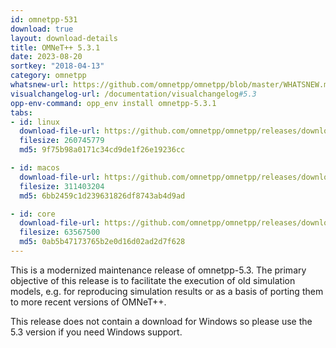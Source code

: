 ```yaml
---
id: omnetpp-531
download: true
layout: download-details
title: OMNeT++ 5.3.1
date: 2023-08-20
sortkey: "2018-04-13"
category: omnetpp
whatsnew-url: https://github.com/omnetpp/omnetpp/blob/master/WHATSNEW.md#omnet-531-august-2023
visualchangelog-url: /documentation/visualchangelog#5.3
opp-env-command: opp_env install omnetpp-5.3.1
tabs:
- id: linux
  download-file-url: https://github.com/omnetpp/omnetpp/releases/download/omnetpp-5.3.1/omnetpp-5.3.1-src-linux.tgz
  filesize: 260745779
  md5: 9f75b98a0171c34cd9de1f26e19236cc

- id: macos
  download-file-url: https://github.com/omnetpp/omnetpp/releases/download/omnetpp-5.3.1/omnetpp-5.3.1-src-macosx.tgz
  filesize: 311403204
  md5: 6bb2459c1d239631826df8743ab4d9ad

- id: core
  download-file-url: https://github.com/omnetpp/omnetpp/releases/download/omnetpp-5.3.1/omnetpp-5.3.1-src-core.tgz
  filesize: 63567500
  md5: 0ab5b47173765b2e0d16d02ad2d7f628
---
```


This is a modernized maintenance release of omnetpp-5.3. The primary objective of this release is to facilitate the execution of old simulation models, e.g. for reproducing simulation results or as a basis of porting them to more recent versions of OMNeT++.

This release does not contain a download for Windows so please use the 5.3 version if you need Windows support.
